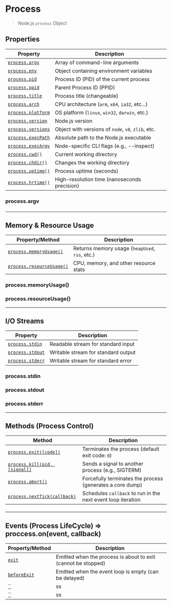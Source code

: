 # **Process**
> Node.js `process` Object

## Properties

| Property | Description |
| --- | --- |
| [`process.argv`](#processargv) | Array of command-line arguments |
| [`process.env`]() | Object containing environment variables |
| [`process.pid`]() | Process ID (PID) of the current process |
| [`process.ppid`]() | Parent Process ID (PPID) |
| [`process.title`]() | Process title (changeable) |
| [`process.arch`]() | CPU architecture (`arm`, `x64`, `ia32`, etc...) |
| [`process.platform`]() | OS platform (`linux`, `win32`, `darwin`, etc.) |
| [`process.version`]() | Node.js version |
| [`process.versions`]() | Object with versions of `node`, `v8`, `zlib`, etc. |
| [`process.execPath`]() | Absolute path to the Node.js executable |
| [`process.execArgv`]() | Node-specific CLI flags (e.g., --inspect) |
| [`process.cwd()`]() | Current working directory |
| [`process.chdir()`]() | Changes the working directory |
| [`process.uptime()`]() | Process uptime (seconds) |
| [`process.hrtime()`]() | High-resolution time (nanoseconds precision) |

### process.argv
###
###
###
###
###
###
###
###
###

---

## Memory & Resource Usage

| Property/Method | Description |
| --- | --- |
| [`process.memoryUsage()`](#processmemoryusage) | Returns memory usage (`heapUsed`, `rss`, etc.) |
| [`process.resourceUsage()`](#processresourceusage) | CPU, memory, and other resource stats |

### process.memoryUsage()
### process.resourceUsage()

---

## I/O Streams

| Property | Description |
| --- | --- |
| [`process.stdin`](#processstdin) | Readable stream for standard input |
| [`process.stdout`](#processstdout) | Writable stream for standard output |
| [`process.stderr`](#processstderr) | Writable stream for standard error |

### process.stdin 
### process.stdout
### process.stderr

---

## Methods (Process Control)

| Method | Description |
| --- | --- |
| [`process.exit([code])`]() | Terminates the process (default exit code: `0`) |
| [`process.kill(pid, [signal])`]() | Sends a signal to another process (e.g., SIGTERM) |
| [`process.abort()`]() | Forcefully terminates the process (generates a core dump) |
| [`process.nextTick(callback)`]() | Schedules `callback` to run in the next event loop iteration |

### 
### 
###
###

---

## Events (Process LifeCycle) => proccess.on(event, callback)

| Property/Method | Description |
| --- | --- |
| [`exit`]() | Emitted when the process is about to exit (cannot be stopped) |
| [`beforeExit`]() | Emitted when the event loop is empty (can be delayed) |
| [``]() | ss |
| [``]() | ss |
